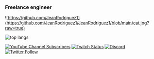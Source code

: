 ### Freelance engineer

![https://github.com/JeanRodriguez1](https://github.com/JeanRodriguez1/JeanRodriguez1/blob/main/cat.jpg?raw=true)

<img alt="top langs" src="https://github-readme-stats.vercel.app/api/top-langs/?username=JeanRodriguez1)](https://github.com/JeanRodriguez1/github-readme-stats&layout=compact"/>

[![YouTube Channel Subscribers](https://img.shields.io/youtube/channel/subscribers/UCxPD7bsocoAMq8Dj18kmGyQ?style=social)](https://www.youtube.com/channel/UCp8Xpta1Mxy8073Aij8QA_g)
[![Twitch Status](https://img.shields.io/twitch/status/mouredev?style=social)](https://twitch.com/bellaquito_brr)
[![Discord](https://img.shields.io/discord/729672926432985098?style=social&label=Discord&logo=discord)](https://discord.gg/5RHFsyjx)
[![Twitter Follow](https://img.shields.io/twitter/follow/YanRodriguezZzz?style=social)](https://twitter.com/YanRodriguezZzz)

